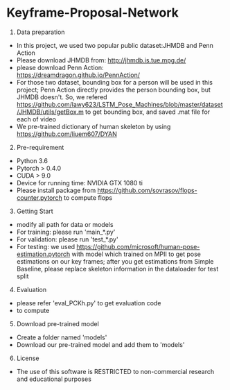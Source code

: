 # Keyframe-Proposal-Network
1. Data preparation
- In this project, we used two popular public dataset:JHMDB and Penn Action
- Please download JHMDB from: http://jhmdb.is.tue.mpg.de/
- please download Penn Action: https://dreamdragon.github.io/PennAction/
- For those two dataset, bounding box for a person will be used in this project; Penn Action directly provides the person bounding box, but JHMDB doesn't. So, we refered
https://github.com/lawy623/LSTM_Pose_Machines/blob/master/dataset/JHMDB/utils/getBox.m to get bounding box, and saved .mat file for each of video
- We pre-trained dictionary of human skeleton by using https://github.com/liuem607/DYAN

2. Pre-requirement
- Python 3.6
- Pytorch > 0.4.0
- CUDA > 9.0
- Device for running time: NVIDIA GTX 1080 ti
- Please install package from https://github.com/sovrasov/flops-counter.pytorch to compute flops

3. Getting Start
- modify all path for data or models
- For training: please run 'main_*.py'
- For validation: please run 'test_*.py'
- For testing: we used https://github.com/microsoft/human-pose-estimation.pytorch with model which trained on MPII to get pose estimations on our key frames; after you get estimations from Simple Baseline, please replace skeleton information in the dataloader for test split

4. Evaluation
- please refer 'eval_PCKh.py' to get evaluation code
- to compute 

5. Download pre-trained model
- Create a folder named 'models'
- Download our pre-trained model and add them to 'models'

6. License
- The use of this software is RESTRICTED to non-commercial research and educational purposes
